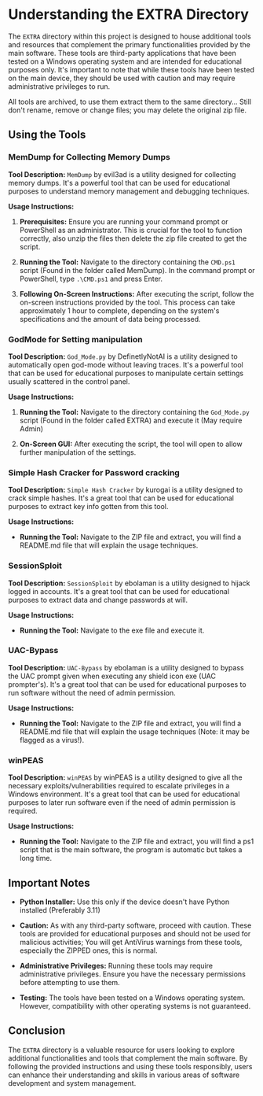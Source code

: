 # Understanding the EXTRA Directory

The `EXTRA` directory within this project is designed to house additional tools and resources that complement the primary functionalities provided by the main software. These tools are third-party applications that have been tested on a Windows operating system and are intended for educational purposes only. It's important to note that while these tools have been tested on the main device, they should be used with caution and may require administrative privileges to run.

All tools are archived, to use them extract them to the same directory... Still don't rename, remove or change files; you may delete the original zip file.

## Using the Tools

### MemDump for Collecting Memory Dumps

**Tool Description:** `MemDump` by evil3ad is a utility designed for collecting memory dumps. It's a powerful tool that can be used for educational purposes to understand memory management and debugging techniques.

**Usage Instructions:**

1. **Prerequisites:** Ensure you are running your command prompt or PowerShell as an administrator. This is crucial for the tool to function correctly, also unzip the files then delete the zip file created to get the script.

2. **Running the Tool:** Navigate to the directory containing the `CMD.ps1` script (Found in the folder called MemDump). In the command prompt or PowerShell, type `.\CMD.ps1` and press Enter.

3. **Following On-Screen Instructions:** After executing the script, follow the on-screen instructions provided by the tool. This process can take approximately 1 hour to complete, depending on the system's specifications and the amount of data being processed.

### GodMode for Setting manipulation

**Tool Description:** `God_Mode.py` by DefinetlyNotAI is a utility designed to automatically open god-mode without leaving traces. It's a powerful tool that can be used for educational purposes to manipulate certain settings usually scattered in the control panel.

**Usage Instructions:**

1. **Running the Tool:** Navigate to the directory containing the `God_Mode.py` script (Found in the folder called EXTRA) and execute it (May require Admin)

2. **On-Screen GUI:** After executing the script, the tool will open to allow further manipulation of the settings.

### Simple Hash Cracker for Password cracking

**Tool Description:** `Simple Hash Cracker` by kurogai is a utility designed to crack simple hashes. It's a great tool that can be used for educational purposes to extract key info gotten from this tool.

**Usage Instructions:**

- **Running the Tool:** Navigate to the ZIP file and extract, you will find a README.md file that will explain the usage techniques.

### SessionSploit

**Tool Description:** `SessionSploit` by ebolaman is a utility designed to hijack logged in accounts. It's a great tool that can be used for educational purposes to extract data and change passwords at will.

**Usage Instructions:**

- **Running the Tool:** Navigate to the exe file and execute it.

### UAC-Bypass

**Tool Description:** `UAC-Bypass` by ebolaman is a utility designed to bypass the UAC prompt given when executing any shield icon exe (UAC prompter's). It's a great tool that can be used for educational purposes to run software without the need of admin permission.

**Usage Instructions:**

- **Running the Tool:** Navigate to the ZIP file and extract, you will find a README.md file that will explain the usage techniques (Note: it may be flagged as a virus!).

### winPEAS

**Tool Description:** `winPEAS` by winPEAS is a utility designed to give all the necessary exploits/vulnerabilities required to escalate privileges in a Windows environment. It's a great tool that can be used for educational purposes to later run software even if the need of admin permission is required.

**Usage Instructions:**

- **Running the Tool:** Navigate to the ZIP file and extract, you will find a ps1 script that is the main software, the program is automatic but takes a long time.


## Important Notes

- **Python Installer:** Use this only if the device doesn't have Python installed (Preferably 3.11)

- **Caution:** As with any third-party software, proceed with caution. These tools are provided for educational purposes and should not be used for malicious activities; You will get AntiVirus warnings from these tools, especially the ZIPPED ones, this is normal.

- **Administrative Privileges:** Running these tools may require administrative privileges. Ensure you have the necessary permissions before attempting to use them.

- **Testing:** The tools have been tested on a Windows operating system. However, compatibility with other operating systems is not guaranteed.

## Conclusion

The `EXTRA` directory is a valuable resource for users looking to explore additional functionalities and tools that complement the main software. By following the provided instructions and using these tools responsibly, users can enhance their understanding and skills in various areas of software development and system management.
